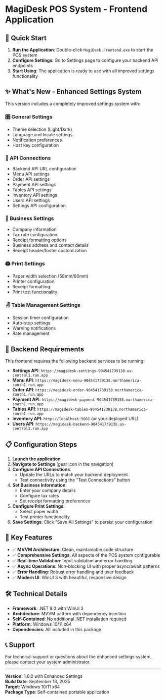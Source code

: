 # MagiDesk POS System - Frontend Application

## 🚀 Quick Start

1. **Run the Application**: Double-click `MagiDesk.Frontend.exe` to start the POS system
2. **Configure Settings**: Go to Settings page to configure your backend API endpoints
3. **Start Using**: The application is ready to use with all improved settings functionality

## ✨ What's New - Enhanced Settings System

This version includes a completely improved settings system with:

### 🎛️ **General Settings**
- Theme selection (Light/Dark)
- Language and locale settings
- Notification preferences
- Host key configuration

### 🔗 **API Connections**
- Backend API URL configuration
- Menu API settings
- Order API settings  
- Payment API settings
- Tables API settings
- Inventory API settings
- Users API settings
- Settings API configuration

### 🏢 **Business Settings**
- Company information
- Tax rate configuration
- Receipt formatting options
- Business address and contact details
- Receipt header/footer customization

### 🖨️ **Print Settings**
- Paper width selection (58mm/80mm)
- Printer configuration
- Receipt formatting
- Print test functionality

### 🪑 **Table Management Settings**
- Session timer configuration
- Auto-stop settings
- Warning notifications
- Rate management

## 🔧 Backend Requirements

This frontend requires the following backend services to be running:

- **Settings API**: `https://magidesk-settings-904541739138.us-central1.run.app`
- **Menu API**: `https://magidesk-menu-904541739138.northamerica-south1.run.app`
- **Order API**: `https://magidesk-order-904541739138.northamerica-south1.run.app`
- **Payment API**: `https://magidesk-payment-904541739138.northamerica-south1.run.app`
- **Tables API**: `https://magidesk-tables-904541739138.northamerica-south1.run.app`
- **Inventory API**: `http://localhost:5001` (or your deployed URL)
- **Users API**: `https://magidesk-backend-904541739138.us-central1.run.app`

## 📋 Configuration Steps

1. **Launch the application**
2. **Navigate to Settings** (gear icon in the navigation)
3. **Configure API Connections**:
   - Update the URLs to match your backend deployment
   - Test connectivity using the "Test Connections" button
4. **Set Business Information**:
   - Enter your company details
   - Configure tax rates
   - Set receipt formatting preferences
5. **Configure Print Settings**:
   - Select paper width
   - Test printer functionality
6. **Save Settings**: Click "Save All Settings" to persist your configuration

## 🎯 Key Features

- ✅ **MVVM Architecture**: Clean, maintainable code structure
- ✅ **Comprehensive Settings**: All aspects of the POS system configurable
- ✅ **Real-time Validation**: Input validation and error handling
- ✅ **Async Operations**: Non-blocking UI with proper async/await patterns
- ✅ **Error Handling**: Robust error handling and user feedback
- ✅ **Modern UI**: WinUI 3 with beautiful, responsive design

## 🛠️ Technical Details

- **Framework**: .NET 8.0 with WinUI 3
- **Architecture**: MVVM pattern with dependency injection
- **Self-Contained**: No additional .NET installation required
- **Platform**: Windows 10/11 x64
- **Dependencies**: All included in this package

## 📞 Support

For technical support or questions about the enhanced settings system, please contact your system administrator.

---
**Version**: 1.0.0 with Enhanced Settings  
**Build Date**: September 13, 2025  
**Target**: Windows 10/11 x64  
**Package Type**: Self-contained portable application
